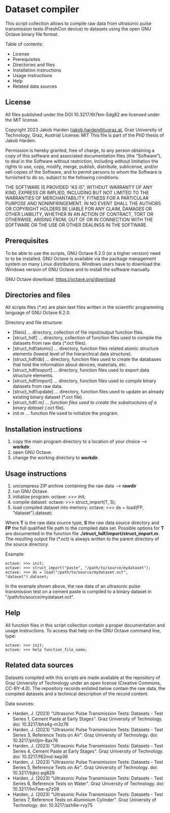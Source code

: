 # Dataset compiler

This script collection allows to compile raw data from ultrasonic pulse transmission tests (FreshCon device) to datasets using the open GNU Octave binary file format.

Table of contents:
- License
- Prerequisites
- Directories and files
- Installation instructions
- Usage instructions
- Help
- Related data sources


## License

All files published under the DOI 10.3217/6t7km-5dg82 are licensed under the MIT license.

Copyright 2023 Jakob Harden (jakob.harden@tugraz.at, Graz University of Technology, Graz, Austria)
License: MIT
This file is part of the PhD thesis of Jakob Harden.

Permission is hereby granted, free of charge, to any person obtaining a copy of this software and associated 
documentation files (the “Software”), to deal in the Software without restriction, including without 
limitation the rights to use, copy, modify, merge, publish, distribute, sublicense, and/or sell copies of 
the Software, and to permit persons to whom the Software is furnished to do so, subject to the following conditions:

THE SOFTWARE IS PROVIDED “AS IS”, WITHOUT WARRANTY OF ANY KIND, EXPRESS OR IMPLIED, INCLUDING BUT NOT LIMITED TO 
THE WARRANTIES OF MERCHANTABILITY, FITNESS FOR A PARTICULAR PURPOSE AND NONINFRINGEMENT. IN NO EVENT SHALL THE 
AUTHORS OR COPYRIGHT HOLDERS BE LIABLE FOR ANY CLAIM, DAMAGES OR OTHER LIABILITY, WHETHER IN AN ACTION OF CONTRACT, 
TORT OR OTHERWISE, ARISING FROM, OUT OF OR IN CONNECTION WITH THE SOFTWARE OR THE USE OR OTHER DEALINGS IN THE SOFTWARE.


## Prerequisites

To be able to use the scripts, GNU Octave 6.2.0 (or a higher version) need to to be installed.
GNU Octave is available via the package management system on many Linux distributions. Windows users 
have to download the Windows version of GNU Octave and to install the software manually.

GNU Octave download: https://octave.org/download


## Directories and files

All scripts files (*.m) are plain text files written in the scientific programming language of GNU Octave 6.2.0.

Directory and file structure:
- [fileio] ... directory, collection of file input/output function files.
- [struct_hdf] ... directory, collection of function files used to compile the datasets from raw data (*.oct files).
- [struct_hdf/atomic] ... directory, function files related atomic structure elements (lowest level of the hierarchical data structure).
- [struct_hdf/db] ... directory, function files used to create the databases that hold the information about devices, materials, etc.
- [struct_hdf/export] ... directory, function files used to export data structure elements.
- [struct_hdf/import] ... directory, function files used to compile binary datasets from raw data.
- [struct_hdf/update] ... directory, function files used to update an already existing binary dataset (*.oct file).
- [struct_hdf/*.m] ... function files used to create the substructures of a binary dataset (*.oct file).
- init.m ... function file used to initialize the program.


## Installation instructions

1) copy the main program directory to a location of your choice --> **workdir**.
2) open GNU Octave.
3) change the working directory to **workdir**.


## Usage instructions

1) uncompress ZIP archive containing the raw data --> **rawdir**
2) run GNU Octave
3) initialize program: octave: >>> init;
4) compile dataset: octave: >>> struct_import(T, S);
5) load compiled dataset into memory: octave: >>> ds = load(FP, "dataset").dataset;

Where **T** is the raw data source type, **S** the raw data source directory and **FP** the full qualified file path to the compiled data set. Possible options for **T** are documented in the function file **./struct_hdf/import/struct_import.m**. The resulting output file (*.oct) is always written to the parent directory of the source directory.

Example:
```
octave: >>> init;
octave: >>> struct_import("paste", "/path/to/source/mydataset");
octave: >>> ds = load("/path/to/source/mydataset.oct", "dataset").dataset;
```
In the example shown above, the raw data of an ultrasonic pulse transmission test on a cement paste is compiled to a binary dataset in "/path/to/source/mydataset.oct".


## Help

All function files in this script collection contain a proper documentation and usage instructions. To access that help on the GNU Octave command line, type:
```
octave: >>> init;
octave: >>> help function_file_name;
```


## Related data sources

Datasets compiled with this scripts are made available at the repository of Graz University of Technology under an open license (Creative Commons, CC-BY-4.0). The repository records enlisted below contain the raw data, the compiled datasets and a technical description of the record content.

Data sources:
- Harden, J. (2023) "Ultrasonic Pulse Transmission Tests: Datasets - Test Series 1, Cement Paste at Early Stages". Graz University of Technology. doi: 10.3217/bhs4g-m3z76
- Harden, J. (2023) "Ultrasonic Pulse Transmission Tests: Datasets - Test Series 3, Reference Tests on Air". Graz University of Technology. doi: 10.3217/ph0jm-8ax76
- Harden, J. (2023) "Ultrasonic Pulse Transmission Tests: Datasets - Test Series 4, Cement Paste at Early Stages". Graz University of Technology. doi: 10.3217/f62md-kep36
- Harden, J. (2023) "Ultrasonic Pulse Transmission Tests: Datasets - Test Series 5, Reference Tests on Air". Graz University of Technology. doi: 10.3217/bjkrj-pg829
- Harden, J. (2023) "Ultrasonic Pulse Transmission Tests: Datasets - Test Series 6, Reference Tests on Water". Graz University of Technology. doi: 10.3217/hn7we-q7z09
- Harden, J. (2023) "Ultrasonic Pulse Transmission Tests: Datasets - Test Series 7, Reference Tests on Aluminium Cylinder". Graz University of Technology. doi: 10.3217/azh6e-rvy75

